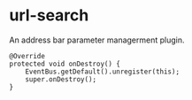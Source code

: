 # url-search
An address bar parameter managerment plugin.
```
@Override
protected void onDestroy() {
    EventBus.getDefault().unregister(this);
    super.onDestroy();
}
```
